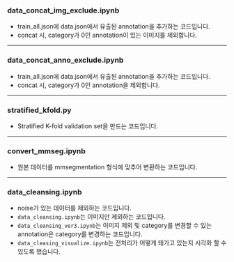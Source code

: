 ### data_concat_img_exclude.ipynb

- train_all.json에 data.json에서 유출된 annotation을 추가하는 코드입니다.
- concat 시, category가 0인 annotation이 있는 이미지를 제외합니다.

---

### data_concat_anno_exclude.ipynb

- train_all.json에 data.json에서 유출된 annotation을 추가하는 코드입니다.
- concat 시, category가 0인 annotation을 제외합니다.

---

### stratified_kfold.py

- Stratified K-fold validation set을 만드는 코드입니다.

---

### convert_mmseg.ipynb

- 원본 데이터를 mmsegmentation 형식에 맞추어 변환하는 코드입니다.

---

### data_cleansing.ipynb

- noise가 있는 데이터를 제외하는 코드입니다.
- ```data_cleansing.ipynb```는 이미지만 제외하는 코드입니다.
- ```data_cleansing_ver3.ipynb```는 이미지 제외 및 category를 변경할 수 있는 annotation은 category를 변경하는 코드입니다.
- ```data_cleasing_visualize.ipynb```는 전처리가 어떻게 돼가고 있는지 시각화 할 수 있도록 했습니다.